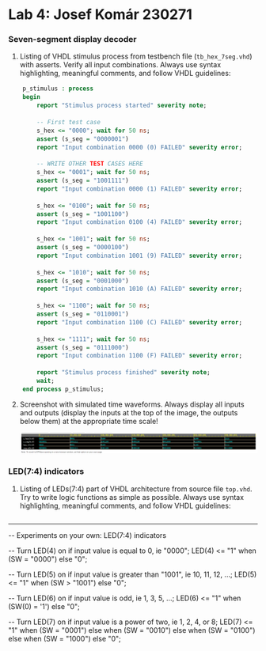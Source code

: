 # Lab 4: Josef Komár 230271

### Seven-segment display decoder

1. Listing of VHDL stimulus process from testbench file (`tb_hex_7seg.vhd`) with asserts. Verify all input combinations. Always use syntax highlighting, meaningful comments, and follow VHDL guidelines:

```vhdl
    p_stimulus : process
    begin
        report "Stimulus process started" severity note;

        -- First test case
        s_hex <= "0000"; wait for 50 ns;
        assert (s_seg = "0000001")
        report "Input combination 0000 (0) FAILED" severity error;

        -- WRITE OTHER TEST CASES HERE
        s_hex <= "0001"; wait for 50 ns;
        assert (s_seg = "1001111")
        report "Input combination 0000 (1) FAILED" severity error;
        
        s_hex <= "0100"; wait for 50 ns;
        assert (s_seg = "1001100")
        report "Input combination 0100 (4) FAILED" severity error;

	    s_hex <= "1001"; wait for 50 ns;
        assert (s_seg = "0000100")
        report "Input combination 1001 (9) FAILED" severity error;
        
	    s_hex <= "1010"; wait for 50 ns;
        assert (s_seg = "0001000")
        report "Input combination 1010 (A) FAILED" severity error;
	
        s_hex <= "1100"; wait for 50 ns;
        assert (s_seg = "0110001")
        report "Input combination 1100 (C) FAILED" severity error;
        
        s_hex <= "1111"; wait for 50 ns;
        assert (s_seg = "0111000")
        report "Input combination 1100 (F) FAILED" severity error;

        report "Stimulus process finished" severity note;
        wait;
    end process p_stimulus;
```

2. Screenshot with simulated time waveforms. Always display all inputs and outputs (display the inputs at the top of the image, the outputs below them) at the appropriate time scale!

   ![your figure](images/edasim4.png)

### LED(7:4) indicators

1. Listing of LEDs(7:4) part of VHDL architecture from source file `top.vhd`. Try to write logic functions as simple as possible. Always use syntax highlighting, meaningful comments, and follow VHDL guidelines:

   ```vhdl
  --------------------------------------------------------------------
-- Experiments on your own: LED(7:4) indicators

-- Turn LED(4) on if input value is equal to 0, ie "0000";
LED(4) <= "1" when (SW = "0000") else "0"; 

-- Turn LED(5) on if input value is greater than "1001", ie 10, 11, 12, ...;
LED(5) <= "1" when (SW > "1001") else "0";   

-- Turn LED(6) on if input value is odd, ie 1, 3, 5, ...;
LED(6) <= "1" when (SW(0) = '1') else "0"; 

-- Turn LED(7) on if input value is a power of two, ie 1, 2, 4, or 8;
LED(7) <= "1" when  (SW = "0001") else
              when  (SW = "0010") else 
              when  (SW = "0100") else
              when  (SW = "1000") else "0";
   ```